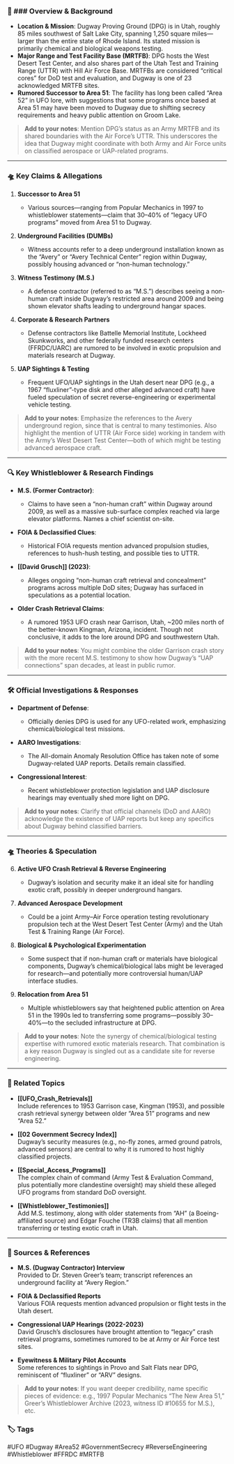 ### 📅 ### Overview & Background

- **Location & Mission**: Dugway Proving Ground (DPG) is in Utah, roughly 85 miles southwest of Salt Lake City, spanning 1,250 square miles—larger than the entire state of Rhode Island. Its stated mission is primarily chemical and biological weapons testing.
- **Major Range and Test Facility Base (MRTFB)**: DPG hosts the West Desert Test Center, and also shares part of the Utah Test and Training Range (UTTR) with Hill Air Force Base. MRTFBs are considered “critical cores” for DoD test and evaluation, and Dugway is one of 23 acknowledged MRTFB sites.
- **Rumored Successor to Area 51**: The facility has long been called “Area 52” in UFO lore, with suggestions that some programs once based at Area 51 may have been moved to Dugway due to shifting secrecy requirements and heavy public attention on Groom Lake.

> **Add to your notes**: Mention DPG’s status as an Army MRTFB and its shared boundaries with the Air Force’s UTTR. This underscores the idea that Dugway might coordinate with both Army and Air Force units on classified aerospace or UAP-related programs.

---

### 🛸 Key Claims & Allegations

1. **Successor to Area 51**
    
    - Various sources—ranging from Popular Mechanics in 1997 to whistleblower statements—claim that 30–40% of “legacy UFO programs” moved from Area 51 to Dugway.
2. **Underground Facilities (DUMBs)**
    
    - Witness accounts refer to a deep underground installation known as the “Avery” or “Avery Technical Center” region within Dugway, possibly housing advanced or “non-human technology.”
3. **Witness Testimony (M.S.)**
    
    - A defense contractor (referred to as “M.S.”) describes seeing a non-human craft inside Dugway’s restricted area around 2009 and being shown elevator shafts leading to underground hangar spaces.
4. **Corporate & Research Partners**
    
    - Defense contractors like Battelle Memorial Institute, Lockheed Skunkworks, and other federally funded research centers (FFRDC/UARC) are rumored to be involved in exotic propulsion and materials research at Dugway.
5. **UAP Sightings & Testing**
    
    - Frequent UFO/UAP sightings in the Utah desert near DPG (e.g., a 1967 “fluxliner”-type disk and other alleged advanced craft) have fueled speculation of secret reverse-engineering or experimental vehicle testing.

> **Add to your notes**: Emphasize the references to the Avery underground region, since that is central to many testimonies. Also highlight the mention of UTTR (Air Force side) working in tandem with the Army’s West Desert Test Center—both of which might be testing advanced aerospace craft.

---

### 🔍 Key Whistleblower & Research Findings

- **M.S. (Former Contractor)**:
    
    - Claims to have seen a “non-human craft” within Dugway around 2009, as well as a massive sub-surface complex reached via large elevator platforms. Names a chief scientist on-site.
- **FOIA & Declassified Clues**:
    
    - Historical FOIA requests mention advanced propulsion studies, references to hush-hush testing, and possible ties to UTTR.
- **[[David Grusch]] (2023)**:
    
    - Alleges ongoing “non-human craft retrieval and concealment” programs across multiple DoD sites; Dugway has surfaced in speculations as a potential location.
- **Older Crash Retrieval Claims**:
    
    - A rumored 1953 UFO crash near Garrison, Utah, ~200 miles north of the better-known Kingman, Arizona, incident. Though not conclusive, it adds to the lore around DPG and southwestern Utah.

> **Add to your notes**: You might combine the older Garrison crash story with the more recent M.S. testimony to show how Dugway’s “UAP connections” span decades, at least in public rumor.

---

### 🛠 Official Investigations & Responses

- **Department of Defense**:
    
    - Officially denies DPG is used for any UFO-related work, emphasizing chemical/biological test missions.
- **AARO Investigations**:
    
    - The All-domain Anomaly Resolution Office has taken note of some Dugway-related UAP reports. Details remain classified.
- **Congressional Interest**:
    
    - Recent whistleblower protection legislation and UAP disclosure hearings may eventually shed more light on DPG.

> **Add to your notes**: Clarify that official channels (DoD and AARO) acknowledge the existence of UAP reports but keep any specifics about Dugway behind classified barriers.

---

### 🛸 Theories & Speculation

6. **Active UFO Crash Retrieval & Reverse Engineering**
    
    - Dugway’s isolation and security make it an ideal site for handling exotic craft, possibly in deeper underground hangars.
7. **Advanced Aerospace Development**
    
    - Could be a joint Army–Air Force operation testing revolutionary propulsion tech at the West Desert Test Center (Army) and the Utah Test & Training Range (Air Force).
8. **Biological & Psychological Experimentation**
    
    - Some suspect that if non-human craft or materials have biological components, Dugway’s chemical/biological labs might be leveraged for research—and potentially more controversial human/UAP interface studies.
9. **Relocation from Area 51**
    
    - Multiple whistleblowers say that heightened public attention on Area 51 in the 1990s led to transferring some programs—possibly 30–40%—to the secluded infrastructure at DPG.

> **Add to your notes**: Note the synergy of chemical/biological testing expertise with rumored exotic materials research. That combination is a key reason Dugway is singled out as a candidate site for reverse engineering.

---

### 🔗 Related Topics

- **[[UFO_Crash_Retrievals]]**  
    Include references to 1953 Garrison case, Kingman (1953), and possible crash retrieval synergy between older “Area 51” programs and new “Area 52.”
    
- **[[02 Government Secrecy Index]]**  
    Dugway’s security measures (e.g., no-fly zones, armed ground patrols, advanced sensors) are central to why it is rumored to host highly classified projects.
    
- **[[Special_Access_Programs]]**  
    The complex chain of command (Army Test & Evaluation Command, plus potentially more clandestine oversight) may shield these alleged UFO programs from standard DoD oversight.
    
- **[[Whistleblower_Testimonies]]**  
    Add M.S. testimony, along with older statements from “AH” (a Boeing-affiliated source) and Edgar Fouche (TR3B claims) that all mention transferring or testing exotic craft in Utah.
    

---

### 📂 Sources & References

- **M.S. (Dugway Contractor) Interview**  
    Provided to Dr. Steven Greer’s team; transcript references an underground facility at “Avery Region.”
    
- **FOIA & Declassified Reports**  
    Various FOIA requests mention advanced propulsion or flight tests in the Utah desert.
    
- **Congressional UAP Hearings (2022-2023)**  
    David Grusch’s disclosures have brought attention to “legacy” crash retrieval programs, sometimes rumored to be at Army or Air Force test sites.
    
- **Eyewitness & Military Pilot Accounts**  
    Some references to sightings in Provo and Salt Flats near DPG, reminiscent of “fluxliner” or “ARV” designs.
    

> **Add to your notes**: If you want deeper credibility, name specific pieces of evidence: e.g., 1997 Popular Mechanics “The New Area 51,” Greer’s Whistleblower Archive (2023, witness ID #10655 for M.S.), etc.

### 🏷 Tags

#UFO #Dugway #Area52 #GovernmentSecrecy #ReverseEngineering #Whistleblower #FFRDC #MRTFB